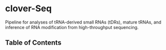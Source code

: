 # clover-Seq
Pipeline for analyses of tRNA-derived small RNAs (tDRs), mature tRNAs, and inference of RNA modification from high-throughput sequencing. 

## Table of Contents

